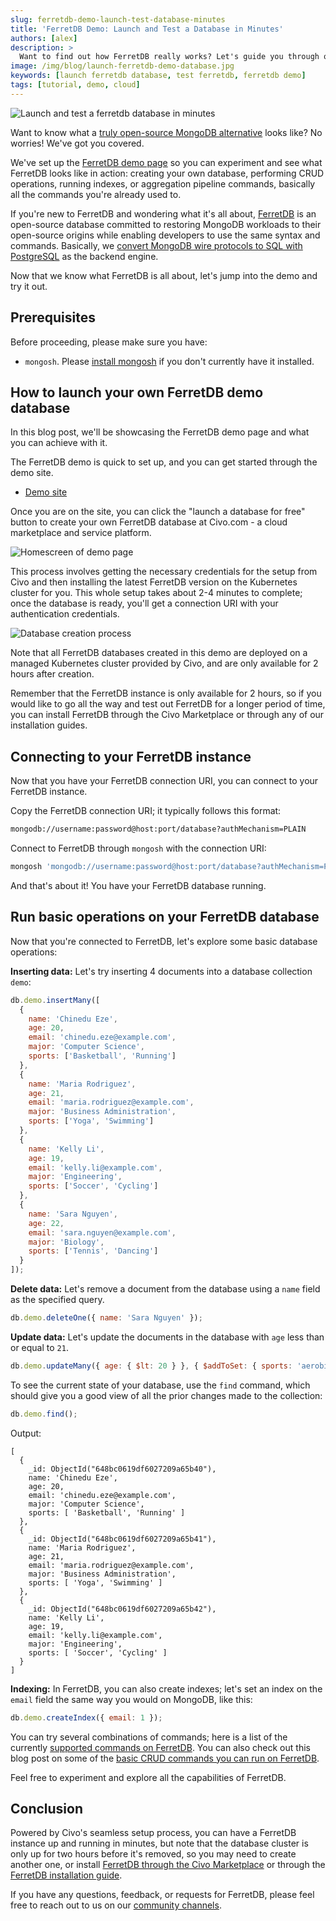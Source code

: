 ```yaml
---
slug: ferretdb-demo-launch-test-database-minutes
title: 'FerretDB Demo: Launch and Test a Database in Minutes'
authors: [alex]
description: >
  Want to find out how FerretDB really works? Let's guide you through our demo to learn more.
image: /img/blog/launch-ferretdb-demo-database.jpg
keywords: [launch ferretdb database, test ferretdb, ferretdb demo]
tags: [tutorial, demo, cloud]
---
```


![Launch and test a ferretdb database in minutes](/img/blog/launch-ferretdb-demo-database.jpg)

Want to know what a [truly open-source MongoDB alternative](https://blog.ferretdb.io/mongodb-compatibility-whats-really-important/) looks like?
No worries!
We've got you covered.

<!--truncate-->

We've set up the [FerretDB demo page](https://try.ferretdb.io/) so you can experiment and see what FerretDB looks like in action: creating your own database, performing CRUD operations, running indexes, or aggregation pipeline commands, basically all the commands you're already used to.

If you're new to FerretDB and wondering what it's all about, [FerretDB](https://www.ferretdb.io/) is an open-source database committed to restoring MongoDB workloads to their open-source origins while enabling developers to use the same syntax and commands.
Basically, we [convert MongoDB wire protocols to SQL with PostgreSQL](https://blog.ferretdb.io/pjson-how-to-store-bson-in-jsonb/) as the backend engine.

Now that we know what FerretDB is all about, let's jump into the demo and try it out.

## Prerequisites

Before proceeding, please make sure you have:

- `mongosh`.
  Please [install mongosh](https://www.mongodb.com/docs/mongodb-shell/install/) if you don't currently have it installed.

## How to launch your own FerretDB demo database

In this blog post, we'll be showcasing the FerretDB demo page and what you can achieve with it.

The FerretDB demo is quick to set up, and you can get started through the demo site.

- [Demo site](https://try.ferretdb.io/)

Once you are on the site, you can click the "launch a database for free" button to create your own FerretDB database at Civo.com - a cloud marketplace and service platform.

![Homescreen of demo page](/img/blog/ferretdb-demo-page.png)

This process involves getting the necessary credentials for the setup from Civo and then installing the latest FerretDB version on the Kubernetes cluster for you.
This whole setup takes about 2-4 minutes to complete; once the database is ready, you'll get a connection URI with your authentication credentials.

![Database creation process](/img/blog/ferretdb-demo-creating-database.png)

Note that all FerretDB databases created in this demo are deployed on a managed Kubernetes cluster provided by Civo, and are only available for 2 hours after creation.

Remember that the FerretDB instance is only available for 2 hours, so if you would like to go all the way and test out FerretDB for a longer period of time, you can install FerretDB through the Civo Marketplace or through any of our installation guides.

## Connecting to your FerretDB instance

Now that you have your FerretDB connection URI, you can connect to your FerretDB instance.

Copy the FerretDB connection URI; it typically follows this format:

```sh
mongodb://username:password@host:port/database?authMechanism=PLAIN
```

Connect to FerretDB through `mongosh` with the connection URI:

```sh
mongosh 'mongodb://username:password@host:port/database?authMechanism=PLAIN'
```

And that's about it!
You have your FerretDB database running.

## Run basic operations on your FerretDB database

Now that you're connected to FerretDB, let's explore some basic database operations:

**Inserting data:** Let's try inserting 4 documents into a database collection `demo`:

```js
db.demo.insertMany([
  {
    name: 'Chinedu Eze',
    age: 20,
    email: 'chinedu.eze@example.com',
    major: 'Computer Science',
    sports: ['Basketball', 'Running']
  },
  {
    name: 'Maria Rodriguez',
    age: 21,
    email: 'maria.rodriguez@example.com',
    major: 'Business Administration',
    sports: ['Yoga', 'Swimming']
  },
  {
    name: 'Kelly Li',
    age: 19,
    email: 'kelly.li@example.com',
    major: 'Engineering',
    sports: ['Soccer', 'Cycling']
  },
  {
    name: 'Sara Nguyen',
    age: 22,
    email: 'sara.nguyen@example.com',
    major: 'Biology',
    sports: ['Tennis', 'Dancing']
  }
]);
```

**Delete data:** Let's remove a document from the database using a `name` field as the specified query.

```js
db.demo.deleteOne({ name: 'Sara Nguyen' });
```

**Update data:** Let's update the documents in the database with `age` less than or equal to `21`.

```js
db.demo.updateMany({ age: { $lt: 20 } }, { $addToSet: { sports: 'aerobics' } });
```

To see the current state of your database, use the `find` command, which should give you a good view of all the prior changes made to the collection:

```js
db.demo.find();
```

Output:

```json5
[
  {
    _id: ObjectId("648bc0619df6027209a65b40"),
    name: 'Chinedu Eze',
    age: 20,
    email: 'chinedu.eze@example.com',
    major: 'Computer Science',
    sports: [ 'Basketball', 'Running' ]
  },
  {
    _id: ObjectId("648bc0619df6027209a65b41"),
    name: 'Maria Rodriguez',
    age: 21,
    email: 'maria.rodriguez@example.com',
    major: 'Business Administration',
    sports: [ 'Yoga', 'Swimming' ]
  },
  {
    _id: ObjectId("648bc0619df6027209a65b42"),
    name: 'Kelly Li',
    age: 19,
    email: 'kelly.li@example.com',
    major: 'Engineering',
    sports: [ 'Soccer', 'Cycling' ]
  }
]
```

**Indexing:** In FerretDB, you can also create indexes; let's set an index on the `email` field the same way you would on MongoDB, like this:

```js
db.demo.createIndex({ email: 1 });
```

You can try several combinations of commands; here is a list of the currently [supported commands on FerretDB](https://docs.ferretdb.io/reference/supported-commands/).
You can also check out this blog post on some of the [basic CRUD commands you can run on FerretDB](https://blog.ferretdb.io/mongodb-crud-operations-with-ferretdb/).

Feel free to experiment and explore all the capabilities of FerretDB.

## Conclusion

Powered by Civo's seamless setup process, you can have a FerretDB instance up and running in minutes, but note that the database cluster is only up for two hours before it's removed, so you may need to create another one, or install [FerretDB through the Civo Marketplace](https://www.civo.com/marketplace/FerretDB) or through the [FerretDB installation guide](https://docs.ferretdb.io/quickstart-guide/).

If you have any questions, feedback, or requests for FerretDB, please feel free to reach out to us on our [community channels](https://docs.ferretdb.io/#community).
